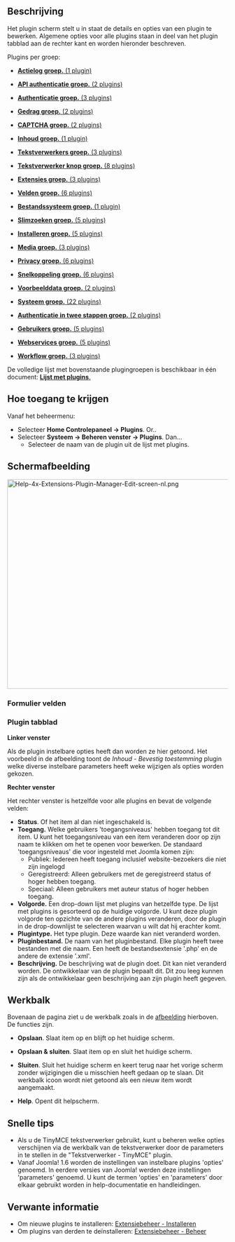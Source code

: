 <!-- Filename: Help4.x:Plugins:_Name_of_Plugin / Display title: Plugins: Bewerken van plugin -->

## Beschrijving

Het plugin scherm stelt u in staat de details en opties van een plugin
te bewerken. Algemene opties voor alle plugins staan in deel van het
plugin tabblad aan de rechter kant en worden hieronder beschreven.

Plugins per groep:

- [**Actielog groep.** (1
  plugin)](https://docs.joomla.org/Chunk4x:Extensions_Plugin_Manager_Edit_Action_Log_Group/nl "Chunk4x:Extensions Plugin Manager Edit Action Log Group/nl")

<!-- -->

- [**API authenticatie groep.** (2
  plugins)](https://docs.joomla.org/Chunk4x:Extensions_Plugin_Manager_Edit_API_Authentication_Group/nl "Chunk4x:Extensions Plugin Manager Edit API Authentication Group/nl")

<!-- -->

- [**Authenticatie groep.** (3
  plugins)](https://docs.joomla.org/Chunk4x:Extensions_Plugin_Manager_Edit_Authentication_Group/nl "Chunk4x:Extensions Plugin Manager Edit Authentication Group/nl")

<!-- -->

- [**Gedrag groep.** (2
  plugins)](https://docs.joomla.org/Chunk4x:Extensions_Plugin_Manager_Edit_Behaviour_Group/nl "Chunk4x:Extensions Plugin Manager Edit Behaviour Group/nl")

<!-- -->

- [**CAPTCHA groep.** (2
  plugins)](https://docs.joomla.org/Chunk4x:Extensions_Plugin_Manager_Edit_CAPTCHA_Group/nl "Chunk4x:Extensions Plugin Manager Edit CAPTCHA Group/nl")

<!-- -->

- [**Inhoud groep.** (1
  plugin)](https://docs.joomla.org/Chunk4x:Extensions_Plugin_Manager_Edit_Content_Group/nl "Chunk4x:Extensions Plugin Manager Edit Content Group/nl")

<!-- -->

- [**Tekstverwerkers groep.** (3
  plugins)](https://docs.joomla.org/Chunk4x:Extensions_Plugin_Manager_Edit_Editor_Group/nl "Chunk4x:Extensions Plugin Manager Edit Editor Group/nl")

<!-- -->

- [**Tekstverwerker knop groep.** (8
  plugins)](https://docs.joomla.org/Chunk4x:Extensions_Plugin_Manager_Edit_Button_Group/nl "Chunk4x:Extensions Plugin Manager Edit Button Group/nl")

<!-- -->

- [**Extensies groep.** (3
  plugins)](https://docs.joomla.org/Chunk4x:Extensions_Plugin_Manager_Edit_Extension_Group/nl "Chunk4x:Extensions Plugin Manager Edit Extension Group/nl")

<!-- -->

- [**Velden groep.** (6
  plugins)](https://docs.joomla.org/Chunk4x:Extensions_Plugin_Manager_Edit_Fields_Group/nl "Chunk4x:Extensions Plugin Manager Edit Fields Group/nl")

<!-- -->

- [**Bestandssysteem groep.** (1
  plugin)](https://docs.joomla.org/Chunk4x:Extensions_Plugin_Manager_Edit_FileSystem_Group/nl "Chunk4x:Extensions Plugin Manager Edit FileSystem Group/nl")

<!-- -->

- [**Slimzoeken groep.** (5
  plugins)](https://docs.joomla.org/Chunk4x:Extensions_Plugin_Manager_Edit_Smart_Search_Group/nl "Chunk4x:Extensions Plugin Manager Edit Smart Search Group/nl")

<!-- -->

- [**Installeren groep.** (5
  plugins)](https://docs.joomla.org/Chunk4x:Extensions_Plugin_Manager_Edit_Installer_Group/nl "Chunk4x:Extensions Plugin Manager Edit Installer Group/nl")

<!-- -->

- [**Media groep.** (3
  plugins)](https://docs.joomla.org/Chunk4x:Extensions_Plugin_Manager_Edit_Media_Action_Group/nl "Chunk4x:Extensions Plugin Manager Edit Media Action Group/nl")

<!-- -->

- [**Privacy groep.** (6
  plugins)](https://docs.joomla.org/Chunk4x:Extensions_Plugin_Manager_Edit_Privacy_Group/nl "Chunk4x:Extensions Plugin Manager Edit Privacy Group/nl")

<!-- -->

- [**Snelkoppeling groep.** (6
  plugins)](https://docs.joomla.org/Chunk4x:Extensions_Plugin_Manager_Edit_Quick_Icon_Group/nl "Chunk4x:Extensions Plugin Manager Edit Quick Icon Group/nl")

<!-- -->

- [**Voorbeelddata groep.** (2
  plugins)](https://docs.joomla.org/Chunk4x:Extensions_Plugin_Manager_Edit_Sample_Data_Group/nl "Chunk4x:Extensions Plugin Manager Edit Sample Data Group/nl")

<!-- -->

- [**Systeem groep.** (22
  plugins)](https://docs.joomla.org/Chunk4x:Extensions_Plugin_Manager_Edit_System_Group/nl "Chunk4x:Extensions Plugin Manager Edit System Group/nl")

<!-- -->

- [**Authenticatie in twee stappen groep.** (2
  plugins)](https://docs.joomla.org/Chunk4x:Extensions_Plugin_Manager_Edit_Two_Factor_Authentication_Group/nl "Chunk4x:Extensions Plugin Manager Edit Two Factor Authentication Group/nl")

<!-- -->

- [**Gebruikers groep.** (5
  plugins)](https://docs.joomla.org/Chunk4x:Extensions_Plugin_Manager_Edit_User_Group/nl "Chunk4x:Extensions Plugin Manager Edit User Group/nl")

<!-- -->

- [**Webservices groep.** (5
  plugins)](https://docs.joomla.org/Chunk4x:Extensions_Plugin_Manager_Edit_Web_Services_Group/nl "Chunk4x:Extensions Plugin Manager Edit Web Services Group/nl")

<!-- -->

- [**Workflow groep.** (3
  plugins)](https://docs.joomla.org/Chunk4x:Extensions_Plugin_Manager_Edit_Workflow_Group/nl "Chunk4x:Extensions Plugin Manager Edit Workflow Group/nl")

De volledige lijst met bovenstaande plugingroepen is beschikbaar in één
document: [**Lijst met
plugins**.](https://docs.joomla.org/Chunk4x:List_of_Plugins/nl "Chunk4x:List of Plugins/nl")

## Hoe toegang te krijgen

Vanaf het beheermenu:

- Selecteer **Home Controlepaneel **→** Plugins**. Or..
- Selecteer **Systeem **→** Beheren venster **→** Plugins**. Dan...
  - Selecteer de naam van de plugin uit de lijst met plugins.

## Schermafbeelding

<img
src="https://docs.joomla.org/images/thumb/e/e2/Help-4x-Extensions-Plugin-Manager-Edit-screen-nl.png/800px-Help-4x-Extensions-Plugin-Manager-Edit-screen-nl.png.jpeg"
decoding="async"
srcset="https://docs.joomla.org/images/e/e2/Help-4x-Extensions-Plugin-Manager-Edit-screen-nl.png 1.5x"
data-file-width="1144" data-file-height="684" width="800" height="478"
alt="Help-4x-Extensions-Plugin-Manager-Edit-screen-nl.png" />

### Formulier velden

### Plugin tabblad

**Linker venster**

Als de plugin instelbare opties heeft dan worden ze hier getoond. Het
voorbeeld in de afbeelding toont de *Inhoud - Bevestig toestemming*
plugin welke diverse instelbare parameters heeft weke wijzigen als
opties worden gekozen.

**Rechter venster**

Het rechter venster is hetzelfde voor alle plugins en bevat de volgende
velden:

- **Status**. Of het item al dan niet ingeschakeld is.
- **Toegang.** Welke gebruikers 'toegangsniveaus' hebben toegang tot dit
  item. U kunt het toegangsniveau van een item veranderen door op zijn
  naam te klikken om het te openen voor bewerken. De standaard
  'toegangsniveaus' die voor ingesteld met Joomla komen zijn:
  - Publiek: Iedereen heeft toegang inclusief website-bezoekers die niet
    zijn ingelogd
  - Geregistreerd: Alleen gebruikers met de geregistreerd status of
    hoger hebben toegang.
  - Speciaal: Alleen gebruikers met auteur status of hoger hebben
    toegang.
- **Volgorde.** Een drop-down lijst met plugins van hetzelfde type. De
  lijst met plugins is gesorteerd op de huidige volgorde. U kunt deze
  plugin volgorde ten opzichte van de andere plugins veranderen, door de
  plugin in de drop-downlijst te selecteren waarvan u wilt dat hij
  erachter komt.
- **Plugintype.** Het type plugin. Deze waarde kan niet veranderd
  worden.
- **Pluginbestand.** De naam van het pluginbestand. Elke plugin heeft
  twee bestanden met die naam. Een heeft de bestandsextensie '.php' en
  de andere de extensie '.xml'.
- **Beschrijving.** De beschrijving wat de plugin doet. Dit kan niet
  veranderd worden. De ontwikkelaar van de plugin bepaalt dit. Dit zou
  leeg kunnen zijn als de ontwikkelaar geen beschrijving aan zijn plugin
  heeft gegeven.

## Werkbalk

Bovenaan de pagina ziet u de werkbalk zoals in de
[afbeelding](#Schermafbeelding) hierboven. De functies zijn.

- **Opslaan**. Slaat item op en blijft op het huidige scherm.

<!-- -->

- **Opslaan & sluiten**. Slaat item op en sluit het huidige scherm.

<!-- -->

- **Sluiten**. Sluit het huidige scherm en keert terug naar het vorige
  scherm zonder wijzigingen die u misschien heeft gedaan op te slaan.
  Dit werkbalk icoon wordt niet getoond als een nieuw item wordt
  aangemaakt.

<!-- -->

- **Help**. Opent dit helpscherm.

## Snelle tips

- Als u de TinyMCE tekstverwerker gebruikt, kunt u beheren welke opties
  verschijnen via de werkbalk van de tekstverwerker door de parameters
  in te stellen in de "Tekstverwerker - TinyMCE" plugin.
- Vanaf Joomla! 1.6 worden de instellingen van instelbare plugins
  'opties' genoemd. In eerdere versies van Joomla! werden deze
  instellingen 'parameters' genoemd. U kunt de termen 'opties' en
  'parameters' door elkaar gebruikt worden in help-documentatie en
  handleidingen.

## Verwante informatie

- Om nieuwe plugins te installeren: [Extensiebeheer -
  Installeren](https://docs.joomla.org/Help4.x:Extensions:_Install/nl "Help4.x:Extensions: Install/nl")
- Om plugins van derden te deïnstalleren: [Extensiebeheer -
  Beheer](https://docs.joomla.org/Help4.x:Extensions:_Manage/nl "Help4.x:Extensions: Manage/nl")
